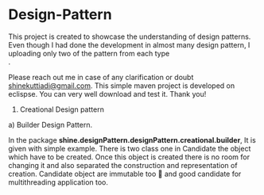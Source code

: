 # Design-Pattern

This project is created to showcase the understanding of design patterns. Even though I had done the development in almost many design pattern, I uploading only two of the pattern from each type <br>.

Please reach out me in case of any clarification or doubt shinekuttiadi@gmail.com.  This simple maven project is developed on eclispse. You can very well download and test it. Thank you!

1.	Creational Design pattern <br>

a)	Builder Design Pattern.

In the package <b>shine.designPattern.designPattern.creational.builder</b>,  It is given with simple example. There is two class one in Candidate the object which have to be created. Once this object is created there is no room for changing it and also separated the construction and representation of creation.  Candidate object are immutable too   and good candidate for multithreading application too.

